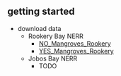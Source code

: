 ## getting started
* download data
  * Rookery Bay NERR
    * [NO_Mangroves_Rookery](https://usf.box.com/s/67yf3djrudc95a33i26sv8lxy8nyseun)
    * [YES_Mangroves_Rookery](https://usf.box.com/s/e1z2axgzfb50mcmhiuqjr2llv97tq4tb)
  * Jobos Bay NERR
    * TODO

